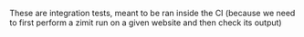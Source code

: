 These are integration tests, meant to be ran inside the CI (because we need to first perform a zimit run on a given website and then check its output)
